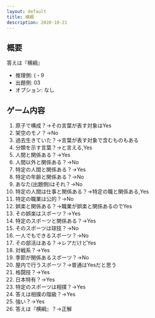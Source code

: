 ```yaml
---
layout: default
title: 横綱
description: 2020-10-21
---
```


## 概要

答えは『横綱』

- 推理側: (・9
- 出題側: 03
- オプション: なし

## ゲーム内容

1. 原子で構成？→その言葉が表す対象はYes
2. 架空のモノ？→No
3. 過去生きていた？→言葉が表す対象で含むものもある
4. 分類を示す言葉？→と言える,Yes
5. 人間と関係ある？→Yes
6. 人間以外と関係ある？→No
7. 特定の人間と関係ある？→Yes
8. 特定の年齢と関係ある？→No
9. あなた(出題側)はそれ？→No
10. 特定の人間は仕事と関係ある？→特定の職と関係ある,Yes
11. 特定の職業は公的？→No
12. 娯楽と関係ある？→職業が娯楽と関係あるのでYes
13. その娯楽はスポーツ？→Yes
14. 特定のスポーツと関係ある？→Yes
15. そのスポーツは球技？→No
16. 一人でもできるスポーツ？→No
17. その部活はある？→レアだけどYes
18. 対戦系？→Yes
19. 季節が関係あるスポーツ？→No
20. 屋内で行うスポーツ？→普通はYesだと思う
21. 格闘技？→Yes
22. 日本特有？→Yes
23. 特定のスポーツは相撲？→Yes
24. 答えは相撲の階級？→Yes
25. 強い？→Yes
26. 答えは『横綱』？→正解
